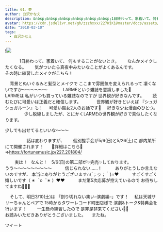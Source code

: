 ```yaml
---
title: 61。夢
author: 白沢かなえ
description: &nbsp;&nbsp;&nbsp;&nbsp;&nbsp;&nbsp;1日終わって、家着いて、何もすることがないとき。&nbsp;&nbsp;&nbsp;なんかメイクしたくなる。&nbsp;&nbsp;&nbsp;気がついたら真夜中みた...
avatar: https://cdn.jsdelivr.net/gh/zzzhxxx/227WiKi@master/docs/assets/photo/avatar/kanae.jpg
date: "2018-03-10"
tags:
  - 白沢かなえ
---
```


!![](https://cdn.jsdelivr.net/gh/zzzhxxx/227WiKi-image@master/blog-image/kanae-2018-03-10_1.jpg)



 
 
 
 
 
 
1日終わって、家着いて、
何もすることがないとき。
 
 
 
なんかメイクしたくなる。
 
 
 
気がついたら真夜中みたいなことがよくあるんです。
 
 
 
 
 
 
 
 
その時に練習したメイクがこちら！
 
 

 
 
背景とぬいぐるみと髪型とメイクで
ここまで雰囲気を変えられるって
凄くないですか〜〜〜〜〜〜
 
 
 
 
 
 
LARMEという雑誌を意識しました🐰
 
 
 
 
 
LARMEは
私がいつも買っている雑誌なのですが
世界観が好きなんです。
 
 
 
読むたびに可愛いは正義だと確信します。
 
 
 
 
 
 
世界観が好きといえば
『シュガシュガルーン』も！
 
 
可愛い魔女2人のお話です🌙
 
 
好きな少女漫画のひとつ。
 
 
 
 
 
 
 
 
少し脱線しましたが、とにかくLARMEの世界観が好きで真似したくなります。
 



少しでも出せてるといいな〜〜〜
 
 
 

 
 
 
 
 
 
 
 
 
話は変わりますが、
 
 
 
個別握手会が5/6(日)と5/26(土)に
都内某所にて開催されます！
 
 
 
🌷詳細はこちら🌷
⇒https://fortunemusic.jp/227_201804/


 
 
 
 
実は！
 
なんと！
 
5/6(日)の第二部が✨完売✨しております。
 
 
 
 
 
 
 
 
 
うう〜〜〜〜〜〜〜〜〜
 
 
 
 
 
信じられない……！
 
 
 
 
 
ありがとうしか言えないのですが、
本当にありがとうございます∩(´；ヮ；｀)∩❤️
 
 
 
 
 
すごくすごく嬉しいです（ ∗   ̑ o   ̑ ∗ ）❤️❤️
 
 
 
 
 
まだ第5次応募が控えているので
お待ちしてますね🌷🌷🌷
 
 
 
 
 
 
 
 
 
 
 

 
 
そして、明日3/10(土)は
「割り切れない集い–演劇編–」です！
 
 
私は天城サリーちゃんとペアで
15時からタワーレコード町田店様で
演劇&トーク&特典会を行います！
 
 
 
 
一生懸命練習したので
是非是非来てください🐶🎈
 
 
 
 
 
 
 
 
 
 
 
 
お読みいただきありがとうございました。
 
 
またね。



ツイート



